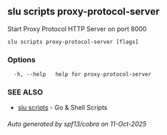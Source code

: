 ## slu scripts proxy-protocol-server

Start Proxy Protocol HTTP Server on port 8000

```
slu scripts proxy-protocol-server [flags]
```

### Options

```
  -h, --help   help for proxy-protocol-server
```

### SEE ALSO

* [slu scripts](slu_scripts.md)	 - Go & Shell Scripts

###### Auto generated by spf13/cobra on 11-Oct-2025
